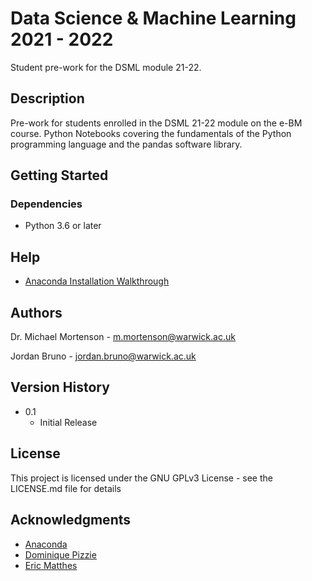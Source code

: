 # Data Science & Machine Learning 2021 - 2022

Student pre-work for the DSML module 21-22.

## Description

Pre-work for students enrolled in the DSML 21-22 module on the e-BM course. Python Notebooks covering the fundamentals of the Python programming language and the pandas software library.

## Getting Started

### Dependencies

* Python 3.6 or later

## Help

* [Anaconda Installation Walkthrough](https://web.microsoftstream.com/video/6770fcfb-298d-4637-be11-1b3b3f97ad4f)

## Authors

Dr. Michael Mortenson - m.mortenson@warwick.ac.uk

Jordan Bruno - jordan.bruno@warwick.ac.uk

## Version History

* 0.1
    * Initial Release

## License

This project is licensed under the GNU GPLv3 License - see the LICENSE.md file for details

## Acknowledgments

* [Anaconda](https://www.anaconda.com/products/individual)
* [Dominique Pizzie](https://gist.github.com/DomPizzie/7a5ff55ffa9081f2de27c315f5018afc)
* [Eric Matthes](https://ehmatthes.github.io/)
